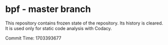 # bpf - master branch

This repository contains frozen state of the repository.
Its history is cleared. It is used only for static code
analysis with Codacy.

Commit Time: 1703393677